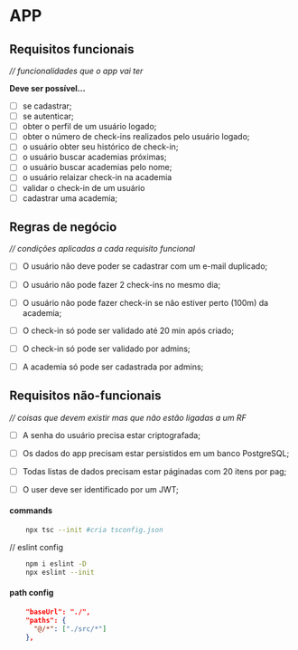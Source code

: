# APP
## Requisitos funcionais
*// funcionalidades que o app vai ter*

**Deve ser possível...**
- [ ] se cadastrar;
- [ ] se autenticar;
- [ ] obter o perfil de um usuário logado;
- [ ] obter o número de check-ins realizados pelo usuário logado;
- [ ] o usuário obter seu histórico de check-in;
- [ ] o usuário buscar academias próximas;
- [ ] o usuário buscar academias pelo nome;
- [ ] o usuário relaizar check-in na academia
- [ ] validar o check-in de um usuário
- [ ] cadastrar uma academia;

## Regras de negócio
*// condições aplicadas a cada requisito funcional*

- [ ] O usuário não deve poder se cadastrar com um e-mail duplicado;
- [ ] O usuário não pode fazer 2 check-ins no mesmo dia;
- [ ] O usuário não pode fazer check-in se não estiver perto (100m) da academia;
- [ ] O check-in só pode ser validado até 20 min após criado;
- [ ] O check-in só pode ser validado por admins;
- [ ] A academia só pode ser cadastrada por admins;


## Requisitos não-funcionais
*// coisas que devem existir mas que não estão ligadas a um RF*
- [ ] A senha do usuário precisa estar criptografada;
- [ ] Os dados do app precisam estar persistidos em um banco PostgreSQL;
- [ ] Todas listas de dados precisam estar páginadas com 20 itens por pag;
- [ ] O user deve ser identificado por um JWT;


#### commands
```bash
    npx tsc --init #cria tsconfig.json
```
// eslint config
```bash
    npm i eslint -D
    npx eslint --init
```
#### path config
```json
    "baseUrl": "./",                                  
    "paths": {
      "@/*": ["./src/*"]
    },  
```
